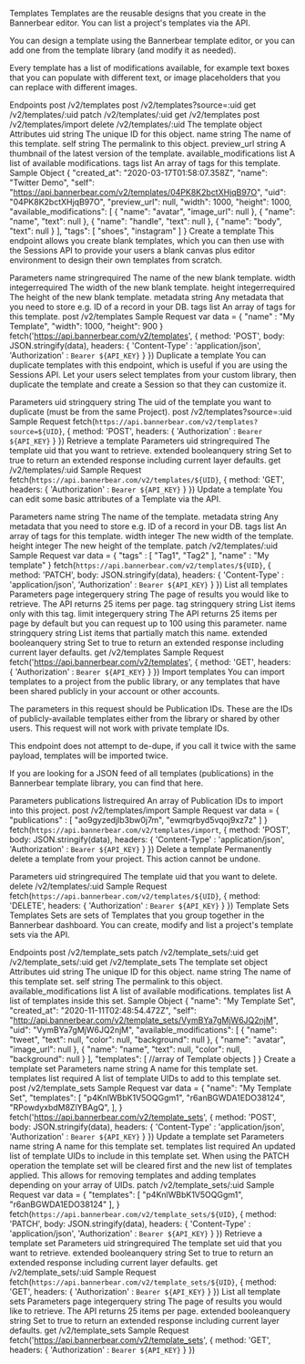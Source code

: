 Templates
Templates are the reusable designs that you create in the Bannerbear editor. You can list a project's templates via the API.

You can design a template using the Bannerbear template editor, or you can add one from the template library (and modify it as needed).

Every template has a list of modifications available, for example text boxes that you can populate with different text, or image placeholders that you can replace with different images.

Endpoints
post	/v2/templates
post	/v2/templates?source=:uid
get	/v2/templates/:uid
patch	/v2/templates/:uid
get	/v2/templates
post	/v2/templates/import
delete	/v2/templates/:uid
The template object
Attributes
uid string
The unique ID for this object.
name string
The name of this template.
self string
The permalink to this object.
preview_url string
A thumbnail of the latest version of the template.
available_modifications list
A list of available modifications.
tags list
An array of tags for this template.
Sample Object
{
  "created_at": "2020-03-17T01:58:07.358Z",
  "name": "Twitter Demo",
  "self": "https://api.bannerbear.com/v2/templates/04PK8K2bctXHjqB97O",
  "uid": "04PK8K2bctXHjqB97O",
  "preview_url": null,
  "width": 1000,
  "height": 1000,
  "available_modifications": [
    {
      "name": "avatar",
      "image_url": null
    },
    {
      "name": "name",
      "text": null
    },
    {
      "name": "handle",
      "text": null
    },
    {
      "name": "body",
      "text": null
    }
  ],
  "tags": [
    "shoes",
    "instagram"
  ]
}
Create a template
This endpoint allows you create blank templates, which you can then use with the Sessions API to provide your users a blank canvas plus editor environment to design their own templates from scratch.

Parameters
name stringrequired
The name of the new blank template.
width integerrequired
The width of the new blank template.
height integerrequired
The height of the new blank template.
metadata string
Any metadata that you need to store e.g. ID of a record in your DB.
tags list
An array of tags for this template.
post	/v2/templates
Sample Request
var data = {
  "name" : "My Template",
  "width": 1000,
  "height": 900
}
fetch('https://api.bannerbear.com/v2/templates', {
  method: 'POST',
  body: JSON.stringify(data),
  headers: {
    'Content-Type' : 'application/json',
    'Authorization' : `Bearer ${API_KEY}`
  }
})
Duplicate a template
You can duplicate templates with this endpoint, which is useful if you are using the Sessions API. Let your users select templates from your custom library, then duplicate the template and create a Session so that they can customize it.

Parameters
uid stringquery string
The uid of the template you want to duplicate (must be from the same Project).
post	/v2/templates?source=:uid
Sample Request
fetch(`https://api.bannerbear.com/v2/templates?source=${UID}`, {
  method: 'POST',
  headers: {
    'Authorization' : `Bearer ${API_KEY}`
  }
})
Retrieve a template
Parameters
uid stringrequired
The template uid that you want to retrieve.
extended booleanquery string
Set to true to return an extended response including current layer defaults.
get	/v2/templates/:uid
Sample Request
fetch(`https://api.bannerbear.com/v2/templates/${UID}`, {
  method: 'GET',
  headers: {
    'Authorization' : `Bearer ${API_KEY}`
  }
})
Update a template
You can edit some basic attributes of a Template via the API.

Parameters
name string
The name of the template.
metadata string
Any metadata that you need to store e.g. ID of a record in your DB.
tags list
An array of tags for this template.
width integer
The new width of the template.
height integer
The new height of the template.
patch	/v2/templates/:uid
Sample Request
var data = {
  "tags" : [
    "Tag1",
    "Tag2"
  ],
  "name" : "My template"
}
fetch(`https://api.bannerbear.com/v2/templates/${UID}`, {
  method: 'PATCH',
  body: JSON.stringify(data),
  headers: {
    'Content-Type' : 'application/json',
    'Authorization' : `Bearer ${API_KEY}`
  }
})
List all templates
Parameters
page integerquery string
The page of results you would like to retrieve. The API returns 25 items per page.
tag stringquery string
List items only with this tag.
limit integerquery string
The API returns 25 items per page by default but you can request up to 100 using this parameter.
name stringquery string
List items that partially match this name.
extended booleanquery string
Set to true to return an extended response including current layer defaults.
get	/v2/templates
Sample Request
fetch('https://api.bannerbear.com/v2/templates', {
  method: 'GET',
  headers: {
    'Authorization' : `Bearer ${API_KEY}`
  }
})
Import templates
You can import templates to a project from the public library, or any templates that have been shared publicly in your account or other accounts.

The parameters in this request should be Publication IDs. These are the IDs of publicly-available templates either from the library or shared by other users. This request will not work with private template IDs.

This endpoint does not attempt to de-dupe, if you call it twice with the same payload, templates will be imported twice.

If you are looking for a JSON feed of all templates (publications) in the Bannerbear template library, you can find that here.

Parameters
publications listrequired
An array of Publication IDs to import into this project.
post	/v2/templates/import
Sample Request
var data = {
  "publications" : [
    "ao9gyzedjlb3bw0j7m",
    "ewmqrbyd5vqoj9xz7z"
  ]
}
fetch(`https://api.bannerbear.com/v2/templates/import`, {
  method: 'POST',
  body: JSON.stringify(data),
  headers: {
    'Content-Type' : 'application/json',
    'Authorization' : `Bearer ${API_KEY}`
  }
})
Delete a template
Permanently delete a template from your project. This action cannot be undone.

Parameters
uid stringrequired
The template uid that you want to delete.
delete	/v2/templates/:uid
Sample Request
fetch(`https://api.bannerbear.com/v2/templates/${UID}`, {
  method: 'DELETE',
  headers: {
    'Authorization' : `Bearer ${API_KEY}`
  }
})
Template Sets
Templates Sets are sets of Templates that you group together in the Bannerbear dashboard. You can create, modify and list a project's template sets via the API.

Endpoints
post	/v2/template_sets
patch	/v2/template_sets/:uid
get	/v2/template_sets/:uid
get	/v2/template_sets
The template set object
Attributes
uid string
The unique ID for this object.
name string
The name of this template set.
self string
The permalink to this object.
available_modifications list
A list of available modifications.
templates list
A list of templates inside this set.
Sample Object
{
  "name": "My Template Set",
  "created_at": "2020-11-11T02:48:54.472Z",
  "self": "http://api.bannerbear.com/v2/template_sets/VymBYa7gMjW6JQ2njM",
  "uid": "VymBYa7gMjW6JQ2njM",
  "available_modifications": [
    {
      "name": "tweet",
      "text": null,
      "color": null,
      "background": null
    },
    {
      "name": "avatar",
      "image_url": null
    },
    {
      "name": "name",
      "text": null,
      "color": null,
      "background": null
    }
  ],
  "templates": [
    //array of Template objects
  ]
}
Create a template set
Parameters
name string
A name for this template set.
templates list required
A list of template UIDs to add to this template set.
post	/v2/template_sets
Sample Request
var data = {
  "name": "My Template Set",
  "templates": [
    "p4KnlWBbK1V5OQGgm1",
    "r6anBGWDA1EDO38124",
    "RPowdyxbdM8ZlYBAgQ",
  ],
}
fetch('https://api.bannerbear.com/v2/template_sets', {
  method: 'POST',
  body: JSON.stringify(data),
  headers: {
    'Content-Type' : 'application/json',
    'Authorization' : `Bearer ${API_KEY}`
  }
})
Update a template set
Parameters
name string
A name for this template set.
templates list required
An updated list of template UIDs to include in this template set. When using the PATCH operation the template set will be cleared first and the new list of templates applied. This allows for removing templates and adding templates depending on your array of UIDs.
patch	/v2/template_sets/:uid
Sample Request
var data = {
  "templates": [
    "p4KnlWBbK1V5OQGgm1",
    "r6anBGWDA1EDO38124"
  ],
}
fetch(`https://api.bannerbear.com/v2/template_sets/${UID}`, {
  method: 'PATCH',
  body: JSON.stringify(data),
  headers: {
    'Content-Type' : 'application/json',
    'Authorization' : `Bearer ${API_KEY}`
  }
})
Retrieve a template set
Parameters
uid stringrequired
The template set uid that you want to retrieve.
extended booleanquery string
Set to true to return an extended response including current layer defaults.
get	/v2/template_sets/:uid
Sample Request
fetch(`https://api.bannerbear.com/v2/template_sets/${UID}`, {
  method: 'GET',
  headers: {
    'Authorization' : `Bearer ${API_KEY}`
  }
})
List all template sets
Parameters
page integerquery string
The page of results you would like to retrieve. The API returns 25 items per page.
extended booleanquery string
Set to true to return an extended response including current layer defaults.
get	/v2/template_sets
Sample Request
fetch('https://api.bannerbear.com/v2/template_sets', {
  method: 'GET',
  headers: {
    'Authorization' : `Bearer ${API_KEY}`
  }
})